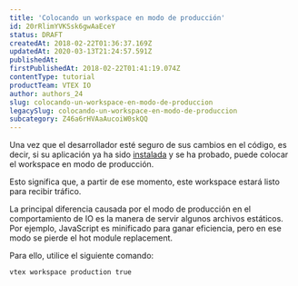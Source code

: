 ```yaml
---
title: 'Colocando un workspace en modo de producción'
id: 20rRlimYVKSsk6gwAaEceY
status: DRAFT
createdAt: 2018-02-22T01:36:37.169Z
updatedAt: 2020-03-13T21:24:57.591Z
publishedAt: 
firstPublishedAt: 2018-02-22T01:41:19.074Z
contentType: tutorial
productTeam: VTEX IO
author: authors_24
slug: colocando-un-workspace-en-modo-de-produccion
legacySlug: colocando-un-workspace-en-modo-de-produccion
subcategory: Z46a6rHVAaAucoiW0skQQ
---
```



Una vez que el desarrollador esté seguro de sus cambios en el código, es decir, si su aplicación ya ha sido [instalada](https://help.vtex.com/es/tutorial/instalar-una-aplicaci%C3%B3n) y se ha probado, puede colocar el workspace en modo de producción.

Esto significa que, a partir de ese momento, este workspace estará listo para recibir tráfico.

La principal diferencia causada por el modo de producción en el comportamiento de IO es la manera de servir algunos archivos estáticos. Por ejemplo, JavaScript es minificado para ganar eficiencia, pero en ese modo se pierde el hot module replacement.

Para ello, utilice el siguiente comando:

`vtex workspace production true`
